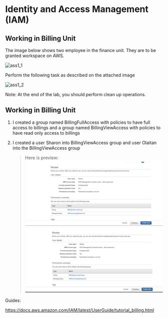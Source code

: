 # Identity and Access Management (IAM)

## Working in Billing Unit

The image below shows two employee in the finance unit. They are to be granted workspace on AWS. 

![ass1_1](/images/ass1_1.png)

Perform the following task as described on the attached image


![ass1_2](/images/ass1_2.png)


Note:
At the end of the lab, you should perform clean up operations.



## Working in Billing Unit

1. I created a group named BillingFullAccess with policies to have full access to billings and a group named BillingViewAccess with policies to have read only access to billings

2. I created a user Sharon into BillingViewAccess group and user Olaitan into the BillingViewAccess group 
   
   > Here is preview:
   ![BillingFullAccess](financemanager.PNG)
   ![BillingViewAccess](viewaccess.PNG)

Guides:

https://docs.aws.amazon.com/IAM/latest/UserGuide/tutorial_billing.html
